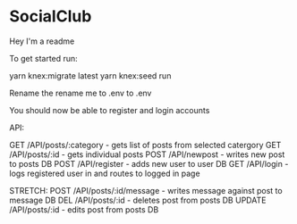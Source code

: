 # SocialClub

Hey I'm a readme

To get started run:

yarn knex:migrate latest
yarn knex:seed run

Rename the rename me to .env to .env

You should now be able to register and login accounts


API:

GET /API/posts/:category - gets list of posts from selected catergory
GET /API/posts/:id - gets individual posts
POST /API/newpost - writes new post to posts DB
POST /API/register - adds new user to user DB
GET /API/login - logs registered user in and routes to logged in page

STRETCH:
POST /API/posts/:id/message - writes message against post to message DB
DEL /API/posts/:id - deletes post from posts DB
UPDATE /API/posts/:id - edits post from posts DB 
